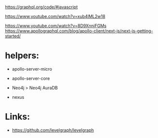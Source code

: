 https://graphql.org/code/#javascript


https://www.youtube.com/watch?v=xub4lML2w18

https://www.youtube.com/watch?v=8D9XnnjFGMs
https://www.apollographql.com/blog/apollo-client/next-js/next-js-getting-started/


# helpers:
- apollo-server-micro
- apollo-server-core


- Neo4j > Neo4j AuraDB
- nexus


# Links:
- https://github.com/levelgraph/levelgraph
